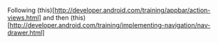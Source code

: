 
Following (this)[http://developer.android.com/training/appbar/action-views.html] and then (this)[http://developer.android.com/training/implementing-navigation/nav-drawer.html]
